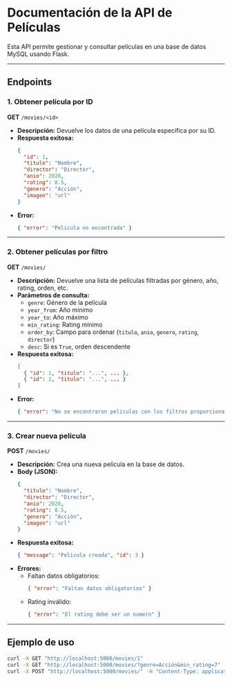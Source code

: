 # Documentación de la API de Películas

Esta API permite gestionar y consultar películas en una base de datos MySQL usando Flask.

---

## Endpoints

### 1. Obtener película por ID

**GET** `/movies/<id>`

- **Descripción:** Devuelve los datos de una película específica por su ID.
- **Respuesta exitosa:**  
  ```json
  {
    "id": 1,
    "titulo": "Nombre",
    "director": "Director",
    "anio": 2020,
    "rating": 8.5,
    "genero": "Acción",
    "imagen": "url"
  }
  ```
- **Error:**  
  ```json
  { "error": "Pelicula no encontrada" }
  ```

---

### 2. Obtener películas por filtro

**GET** `/movies/`

- **Descripción:** Devuelve una lista de películas filtradas por género, año, rating, orden, etc.
- **Parámetros de consulta:**
  - `genre`: Género de la película
  - `year_from`: Año mínimo
  - `year_to`: Año máximo
  - `min_rating`: Rating mínimo
  - `order_by`: Campo para ordenar (`titulo`, `anio`, `genero`, `rating`, `director`)
  - `desc`: Si es `True`, orden descendente
- **Respuesta exitosa:**  
  ```json
  [
    { "id": 1, "titulo": "...", ... },
    { "id": 2, "titulo": "...", ... }
  ]
  ```
- **Error:**  
  ```json
  { "error": "No se encontraron peliculas con los filtros proporcionados" }
  ```

---

### 3. Crear nueva película

**POST** `/movies/`

- **Descripción:** Crea una nueva película en la base de datos.
- **Body (JSON):**
  ```json
  {
    "titulo": "Nombre",
    "director": "Director",
    "anio": 2020,
    "rating": 8.5,
    "genero": "Acción",
    "imagen": "url"
  }
  ```
- **Respuesta exitosa:**  
  ```json
  { "message": "Pelicula creada", "id": 3 }
  ```
- **Errores:**
  - Faltan datos obligatorios:
    ```json
    { "error": "Faltan datos obligatorios" }
    ```
  - Rating inválido:
    ```json
    { "error": "El rating debe ser un numero" }
    ```

---

## Ejemplo de uso

```bash
curl -X GET "http://localhost:5000/movies/1"
curl -X GET "http://localhost:5000/movies/?genre=Acción&min_rating=7"
curl -X POST "http://localhost:5000/movies/" -H "Content-Type: application/json" -d '{"titulo":"Matrix","director":"Wachowski","anio":1999,"rating":9,"genero":"Sci-Fi","imagen":"url"}'
```